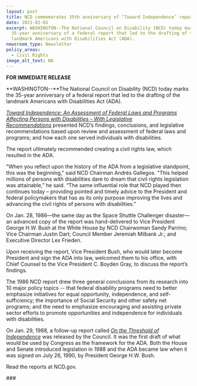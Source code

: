 ```yaml
---
layout: post
title: NCD commemorates 35th anniversary of ‘Toward Independence’ report
date: 2021-02-01
excerpt: WASHINGTON--The National Council on Disability (NCD) today marks the
  35-year anniversary of a federal report that led to the drafting of the
  landmark Americans with Disabilities Act (ADA).
newsroom_type: Newsletter
policy_areas:
  - Civil Rights
image_alt_text: NA
---
```

**FOR IMMEDIATE RELEASE**                                               

**WASHINGTON--**The National Council on Disability (NCD) today marks the 35-year anniversary of a federal report that led to the drafting of the landmark Americans with Disabilities Act (ADA).

*[Toward Independence: An Assessment of Federal Laws and Programs Affecting Persons with Disabilities - With Legislative Recommendations](https://ncd.gov/publications/1986/February1986)* presented NCD’s findings, conclusions, and legislative recommendations based upon review and assessment of federal laws and programs; and how each one served individuals with disabilities.

The report ultimately recommended creating a civil rights law, which resulted in the ADA.

"When you reflect upon the history of the ADA from a legislative standpoint, this was the beginning," said NCD Chairman Andrés Gallegos. "This helped millions of persons with disabilities dare to dream that civil rights legislation was attainable,” he said. “The same influential role that NCD played then continues today – providing pointed and timely advice to the President and federal policymakers that has as its only purpose improving the lives and advancing the civil rights of persons with disabilities."

On Jan. 28, 1986—the same day as the Space Shuttle Challenger disaster—an advanced copy of the report was hand-delivered to Vice President George H.W. Bush at the White House by NCD Chairwoman Sandy Parrino; Vice Chairman Justin Dart; Council Member Jeremiah Milbank Jr.; and Executive Director Lex Frieden.

Upon receiving the report, Vice President Bush, who would later become President and sign the ADA into law, welcomed them to his office, with Chief Counsel to the Vice President C. Boyden Gray, to discuss the report’s findings.

The 1986 NCD report drew three general conclusions from its research into 10 major policy topics -- that federal disability programs need to better emphasize initiatives for equal opportunity, independence, and self-sufficiency; the importance of Social Security and other safety net programs; and the need to emphasize encouraging and assisting private sector efforts to promote opportunities and independence for individuals with disabilities.

On Jan. 29, 1988, a follow-up report called *[On the Threshold of Independence](https://ncd.gov/publications/1988/Jan1988)* was released by the Council. It was the first draft of what would be used by Congress as the framework for the ADA. Both the House and Senate introduced legislation in 1988 and the ADA became law when it was signed on July 26, 1990, by President George H.W. Bush.

Read the reports at NCD.gov.





\###
